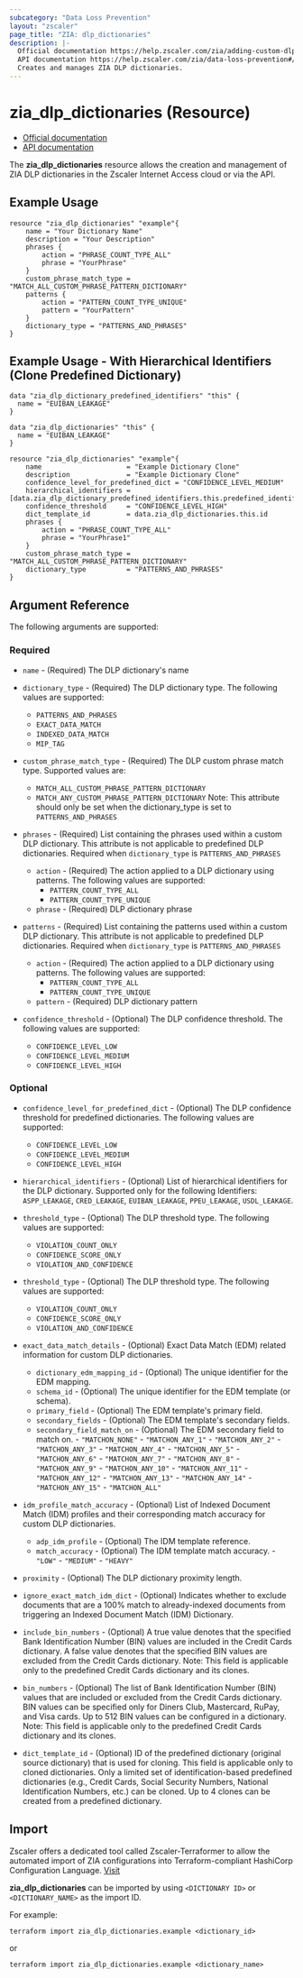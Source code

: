 ```yaml
---
subcategory: "Data Loss Prevention"
layout: "zscaler"
page_title: "ZIA: dlp_dictionaries"
description: |-
  Official documentation https://help.zscaler.com/zia/adding-custom-dlp-dictionary
  API documentation https://help.zscaler.com/zia/data-loss-prevention#/dlpDictionaries-post
  Creates and manages ZIA DLP dictionaries.
---
```


# zia_dlp_dictionaries (Resource)

* [Official documentation](https://help.zscaler.com/zia/adding-custom-dlp-dictionary)
* [API documentation](https://help.zscaler.com/zia/data-loss-prevention#/dlpDictionaries-post)

The **zia_dlp_dictionaries** resource allows the creation and management of ZIA DLP dictionaries in the Zscaler Internet Access cloud or via the API.

## Example Usage

```hcl
resource "zia_dlp_dictionaries" "example"{
    name = "Your Dictionary Name"
    description = "Your Description"
    phrases {
        action = "PHRASE_COUNT_TYPE_ALL"
        phrase = "YourPhrase"
    }
    custom_phrase_match_type = "MATCH_ALL_CUSTOM_PHRASE_PATTERN_DICTIONARY"
    patterns {
        action = "PATTERN_COUNT_TYPE_UNIQUE"
        pattern = "YourPattern"
    }
    dictionary_type = "PATTERNS_AND_PHRASES"
}
```

## Example Usage - With Hierarchical Identifiers (Clone Predefined Dictionary)

```hcl
data "zia_dlp_dictionary_predefined_identifiers" "this" {
  name = "EUIBAN_LEAKAGE"
}

data "zia_dlp_dictionaries" "this" {
  name = "EUIBAN_LEAKAGE"
}

resource "zia_dlp_dictionaries" "example"{
    name                     = "Example Dictionary Clone"
    description              = "Example Dictionary Clone"
    confidence_level_for_predefined_dict = "CONFIDENCE_LEVEL_MEDIUM"
    hierarchical_identifiers = [data.zia_dlp_dictionary_predefined_identifiers.this.predefined_identifiers]
    confidence_threshold     = "CONFIDENCE_LEVEL_HIGH"
    dict_template_id         = data.zia_dlp_dictionaries.this.id
    phrases {
        action = "PHRASE_COUNT_TYPE_ALL"
        phrase = "YourPhrase1"
    }
    custom_phrase_match_type = "MATCH_ALL_CUSTOM_PHRASE_PATTERN_DICTIONARY"
    dictionary_type          = "PATTERNS_AND_PHRASES"
}
```

## Argument Reference

The following arguments are supported:

### Required

* `name` - (Required) The DLP dictionary's name
* `dictionary_type` - (Required) The DLP dictionary type. The following values are supported:
  * `PATTERNS_AND_PHRASES`
  * `EXACT_DATA_MATCH`
  * `INDEXED_DATA_MATCH`
  * `MIP_TAG`

* `custom_phrase_match_type` - (Required) The DLP custom phrase match type. Supported values are:
  * `MATCH_ALL_CUSTOM_PHRASE_PATTERN_DICTIONARY`
  * `MATCH_ANY_CUSTOM_PHRASE_PATTERN_DICTIONARY`
  Note: This attribute should only be set when the dictionary_type is set to ``PATTERNS_AND_PHRASES``

* `phrases` - (Required) List containing the phrases used within a custom DLP dictionary. This attribute is not applicable to predefined DLP dictionaries. Required when `dictionary_type` is `PATTERNS_AND_PHRASES`
  * `action` - (Required) The action applied to a DLP dictionary using patterns. The following values are supported:
    * `PATTERN_COUNT_TYPE_ALL`
    * `PATTERN_COUNT_TYPE_UNIQUE`
  * `phrase` - (Required) DLP dictionary phrase

* `patterns` - (Required) List containing the patterns used within a custom DLP dictionary. This attribute is not applicable to predefined DLP dictionaries. Required when `dictionary_type` is `PATTERNS_AND_PHRASES`
  * `action` - (Required) The action applied to a DLP dictionary using patterns. The following values are supported:
    * `PATTERN_COUNT_TYPE_ALL`
    * `PATTERN_COUNT_TYPE_UNIQUE`
  * `pattern` - (Required) DLP dictionary pattern

* `confidence_threshold` - (Optional) The DLP confidence threshold. The following values are supported:
  * `CONFIDENCE_LEVEL_LOW`
  * `CONFIDENCE_LEVEL_MEDIUM`
  * `CONFIDENCE_LEVEL_HIGH`

### Optional

* `confidence_level_for_predefined_dict` - (Optional) The DLP confidence threshold for predefined dictionaries. The following values are supported:
  * `CONFIDENCE_LEVEL_LOW`
  * `CONFIDENCE_LEVEL_MEDIUM`
  * `CONFIDENCE_LEVEL_HIGH`

* `hierarchical_identifiers` - (Optional) List of hierarchical identifiers for the DLP dictionary. Supported only for the following Identifiers: `ASPP_LEAKAGE`, `CRED_LEAKAGE`, `EUIBAN_LEAKAGE`, `PPEU_LEAKAGE`, `USDL_LEAKAGE`.

* `threshold_type` - (Optional) The DLP threshold type. The following values are supported:
  * `VIOLATION_COUNT_ONLY`
  * `CONFIDENCE_SCORE_ONLY`
  * `VIOLATION_AND_CONFIDENCE`

* `threshold_type` - (Optional) The DLP threshold type. The following values are supported:
  * `VIOLATION_COUNT_ONLY`
  * `CONFIDENCE_SCORE_ONLY`
  * `VIOLATION_AND_CONFIDENCE`

* `exact_data_match_details` - (Optional) Exact Data Match (EDM) related information for custom DLP dictionaries.
  * `dictionary_edm_mapping_id` - (Optional) The unique identifier for the EDM mapping.
  * `schema_id` - (Optional) The unique identifier for the EDM template (or schema).
  * `primary_field` - (Optional) The EDM template's primary field.
  * `secondary_fields` - (Optional) The EDM template's secondary fields.
  * `secondary_field_match_on` - (Optional) The EDM secondary field to match on.
        - `"MATCHON_NONE"`
        - `"MATCHON_ANY_1"`
        - `"MATCHON_ANY_2"`
        - `"MATCHON_ANY_3"`
        - `"MATCHON_ANY_4"`
        - `"MATCHON_ANY_5"`
        - `"MATCHON_ANY_6"`
        - `"MATCHON_ANY_7"`
        - `"MATCHON_ANY_8"`
        - `"MATCHON_ANY_9"`
        - `"MATCHON_ANY_10"`
        - `"MATCHON_ANY_11"`
        - `"MATCHON_ANY_12"`
        - `"MATCHON_ANY_13"`
        - `"MATCHON_ANY_14"`
        - `"MATCHON_ANY_15"`
        - `"MATCHON_ALL"`

* `idm_profile_match_accuracy` - (Optional) List of Indexed Document Match (IDM) profiles and their corresponding match accuracy for custom DLP dictionaries.
  * `adp_idm_profile` - (Optional) The IDM template reference.
  * `match_accuracy` - (Optional) The IDM template match accuracy.
        - `"LOW"`
        - `"MEDIUM"`
        - `"HEAVY"`

* `proximity` - (Optional) The DLP dictionary proximity length.
* `ignore_exact_match_idm_dict` - (Optional) Indicates whether to exclude documents that are a 100% match to already-indexed documents from triggering an Indexed Document Match (IDM) Dictionary.
* `include_bin_numbers` - (Optional) A true value denotes that the specified Bank Identification Number (BIN) values are included in the Credit Cards dictionary. A false value denotes that the specified BIN values are excluded from the Credit Cards dictionary. Note: This field is applicable only to the predefined Credit Cards dictionary and its clones.
* `bin_numbers` - (Optional) The list of Bank Identification Number (BIN) values that are included or excluded from the Credit Cards dictionary. BIN values can be specified only for Diners Club, Mastercard, RuPay, and Visa cards. Up to 512 BIN values can be configured in a dictionary. Note: This field is applicable only to the predefined Credit Cards dictionary and its clones.
* `dict_template_id` - (Optional) ID of the predefined dictionary (original source dictionary) that is used for cloning. This field is applicable only to cloned dictionaries. Only a limited set of identification-based predefined dictionaries (e.g., Credit Cards, Social Security Numbers, National Identification Numbers, etc.) can be cloned. Up to 4 clones can be created from a predefined dictionary.

## Import

Zscaler offers a dedicated tool called Zscaler-Terraformer to allow the automated import of ZIA configurations into Terraform-compliant HashiCorp Configuration Language.
[Visit](https://github.com/zscaler/zscaler-terraformer)

**zia_dlp_dictionaries** can be imported by using `<DICTIONARY ID>` or `<DICTIONARY_NAME>` as the import ID.

For example:

```shell
terraform import zia_dlp_dictionaries.example <dictionary_id>
```

or

```shell
terraform import zia_dlp_dictionaries.example <dictionary_name>
```
